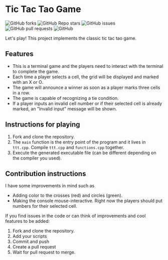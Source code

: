 # Tic Tac Tao Game

![GitHub forks](https://img.shields.io/github/forks/reza0146/tic-tac-tao)
![GitHub Repo stars](https://img.shields.io/github/stars/reza0146/tic-tac-tao)
![GitHub issues](https://img.shields.io/github/issues/reza0146/tic-tac-tao?color=yellow)
![GitHub pull requests](https://img.shields.io/github/issues-pr/reza0146/tic-tac-tao?color=orange)
![GitHub](https://img.shields.io/github/license/reza0146/tic-tac-tao?color=green)

Let's play! This project implements the classic tic tac tao game. 
## Features
* This is a terminal game and the players need to interact with the terminal to complete the game.
* Each time a player selects a cell, the grid will be displayed and marked with an X or O.
* The game will announce a winner as soon as a player marks three cells in a row.
* The game is capable of recognizing a tie condition.
* If a player inputs an invalid cell number or if their selected cell is already marked, an "Invalid input" message will be shown.
## Instructions for playing
1. Fork and clone the repository.
2. The `main` function is the entry point of the program and it lives in `ttt.cpp`. Compile `ttt.cpp` and `functions.cpp` together.
3. Execute the generated executable file (can be different depending on the compiler you used).
## Contribution instructions
I have some improvements in mind such as 
  * Adding color to the crosses (red) and circles (green).
  * Making the console mouse-interactive. Right now the players should put numbers for their selected cell.
  
If you find issues in the code or can think of improvements and cool features to be added:
1. Fork and clone the repository.
2. Add your scripts
3. Commit and push
4. Create a pull request
6. Wait for pull request to merge.


